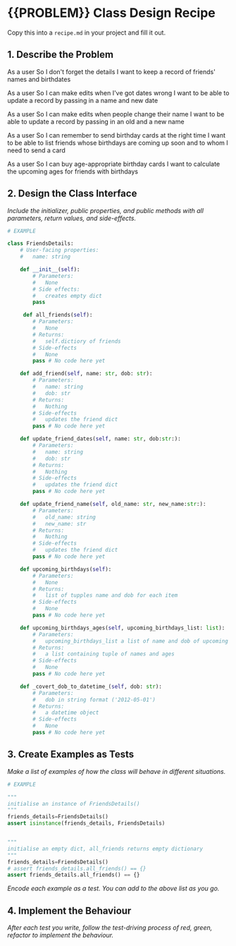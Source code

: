 # {{PROBLEM}} Class Design Recipe

Copy this into a `recipe.md` in your project and fill it out.

## 1. Describe the Problem


As a user
So I don't forget the details
I want to keep a record of friends' names and birthdates

As a user
So I can make edits when I've got dates wrong
I want to be able to update a record by passing in a name and new date

As a user
So I can make edits when people change their name
I want to be able to update a record by passing in an old and a new name

As a user
So I can remember to send birthday cards at the right time
I want to be able to list friends whose birthdays are coming up soon and to whom I need to send a card

As a user
So I can buy age-appropriate birthday cards
I want to calculate the upcoming ages for friends with birthdays


## 2. Design the Class Interface

_Include the initializer, public properties, and public methods with all parameters, return values, and side-effects._

```python
# EXAMPLE

class FriendsDetails:
    # User-facing properties:
    #   name: string

    def __init__(self):
        # Parameters:
        #   None
        # Side effects:
        #   creates empty dict
        pass

     def all_friends(self):
        # Parameters:
        #   None
        # Returns:
        #   self.dictiory of friends
        # Side-effects
        #   None
        pass # No code here yet

    def add_friend(self, name: str, dob: str):
        # Parameters:
        #   name: string
        #   dob: str
        # Returns:
        #   Nothing
        # Side-effects
        #   updates the friend dict
        pass # No code here yet

    def update_friend_dates(self, name: str, dob:str:): 
        # Parameters:
        #   name: string
        #   dob: str
        # Returns:
        #   Nothing
        # Side-effects
        #   updates the friend dict
        pass # No code here yet

    def update_friend_name(self, old_name: str, new_name:str:): 
        # Parameters:
        #   old_name: string
        #   new_name: str
        # Returns:
        #   Nothing
        # Side-effects
        #   updates the friend dict
        pass # No code here yet

    def upcoming_birthdays(self):
        # Parameters:
        #   None
        # Returns:
        #   list of tupples name and dob for each item
        # Side-effects
        #   None
        pass # No code here yet

    def upcoming_birthdays_ages(self, upcoming_birthdays_list: list):
        # Parameters:
        #   upcoming_birthdays_list a list of name and dob of upcoming birthdays
        # Returns:
        #   a list containing tuple of names and ages
        # Side-effects
        #   None
        pass # No code here yet

    def _covert_dob_to_datetime_(self, dob: str):
        # Parameters:
        #   dob in string format ('2012-05-01')
        # Returns:
        #   a datetime object
        # Side-effects
        #   None
        pass # No code here yet
```

## 3. Create Examples as Tests

_Make a list of examples of how the class will behave in different situations._

``` python
# EXAMPLE

"""
initialise an instance of FriendsDetails()
"""
friends_details=FriendsDetails()
assert isinstance(friends_details, FriendsDetails)


"""
initialise an empty dict, all_friends returns empty dictionary
"""
friends_details=FriendsDetails()
# assert friends_details.all_friends() == {}
assert friends_details.all_friends() == {}


```




_Encode each example as a test. You can add to the above list as you go._

## 4. Implement the Behaviour

_After each test you write, follow the test-driving process of red, green, refactor to implement the behaviour._
